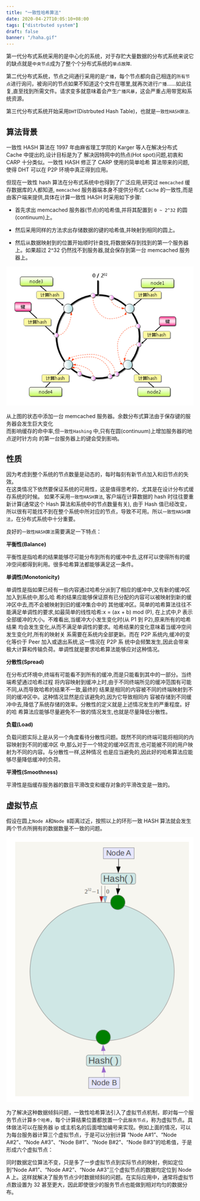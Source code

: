 ```yaml
---
title: "一致性哈希算法"
date: 2020-04-27T10:05:10+08:00
tags: ["distrbuted system"]
draft: false
banner: "/haha.gif"
---
```


第一代分布式系统采用的是中心化的系统，对于存贮大量数据的分布式系统来说它的缺点就是`中央节点`成为了整个个分布式系统的`单点故障`.

第二代分布式系统，节点之间通行采用的是`广播`，每个节点都向自己相连的`所有节点`进行询问，被询问的节点如果不知道这个文件在哪里,就再次进行`广播`......如此往复,直至找到所需文件。请求变多就意味着会产生`广播风暴`，这会严重占用带宽和系统资源。

第三代分布式系统开始采用`DHT`(Distrbuted Hash Table)，也就是`一致性HASH算法`.	

## 算法背景

一致性 HASH 算法在 1997 年由麻省理工学院的 Karger 等人在解决分布式 Cache 中提出的,设计目标是为了
解决因特网中的热点(Hot spot)问题,初衷和 CARP 十分类似。一致性 HASH 修正了 CARP 使用的简单哈希
算法带来的问题,使得 DHT 可以在 P2P 环境中真正得到应用。

但现在一致性 hash 算法在分布式系统中也得到了广泛应用,研究过 `memcached` 缓存数据库的人都知道,
`memcached` 服务器端本身不提供分布式 `Cache` 的一致性,而是由客户端来提供,具体在计算一致性 HASH 时采用如下步骤:

- 首先求出 memcached 服务器(节点)的哈希值,并将其配置到 `0 ~ 2^32` 的圆(continuum)上。

- 然后采用同样的方法求出存储数据的键的哈希值,并映射到相同的圆上。

- 然后从数据映射到的位置开始顺时针查找,将数据保存到找到的第一个服务器上。如果超过 2^32 仍然找不到服务器,就会保存到第一台 memcached 服务器上。

![](/ConsistentHashAlgorithm/1.png)

从上图的状态中添加一台 memcached 服务器。余数分布式算法由于保存键的服务器会发生巨大变化	
而影响缓存的命中率,但`一致性Hashing` 中,只有在圆(continuum)上增加服务器的地点逆时针方向	
的第一台服务器上的键会受到影响。

## 性质

因为考虑到整个系统的节点数量是动态的，每时每刻有新节点加入和旧节点的失效。	
在这类情况下依然要保证系统的可用性，这是值得思考的，尤其是在设计分布式缓存系统的时候。
如果不采用`一致性HASH算法`, 客户端在计算数据的 hash 时往往要重新计算(通常这个 Hash 算法和系统中的节点数量有关),
由于 Hash 值已经改变，所以很有可能找不到在整个系统中所对应的节点，导致不可用。所以`一致性HASH算法`，在分布式系统中十分重要。

良好的`一致性HASH算法`需要满足一下特点：


**平衡性(Balance)**

平衡性是指哈希的结果能够尽可能分布到所有的缓冲中去,这样可以使得所有的缓冲空间都得到利用。很多哈希算法都能够满足这一条件。

**单调性(Monotonicity)**

单调性是指如果已经有一些内容通过哈希分派到了相应的缓冲中,又有新的缓冲区加入到系统中,那么哈 希的结果应能够保证原有已分配的内容可以被映射到新的缓冲区中去,而不会被映射到旧的缓冲集合中的 其他缓冲区。简单的哈希算法往往不能满足单调性的要求,如最简单的线性哈希:x = (ax + b) mod (P), 在上式中,P 表示全部缓冲的大小。不难看出,当缓冲大小发生变化时(从 P1 到 P2),原来所有的哈希结果 均会发生变化,从而不满足单调性的要求。哈希结果的变化意味着当缓冲空间发生变化时,所有的映射关 系需要在系统内全部更新。而在 P2P 系统内,缓冲的变化等价于 Peer 加入或退出系统,这一情况在 P2P 系 统中会频繁发生,因此会带来极大计算和传输负荷。单调性就是要求哈希算法能够应对这种情况。

**分散性(Spread)**

在分布式环境中,终端有可能看不到所有的缓冲,而是只能看到其中的一部分。当终端希望通过哈希过程 将内容映射到缓冲上时,由于不同终端所见的缓冲范围有可能不同,从而导致哈希的结果不一致,最终的 结果是相同的内容被不同的终端映射到不同的缓冲区中。这种情况显然是应该避免的,因为它导致相同内 容被存储到不同缓冲中去,降低了系统存储的效率。分散性的定义就是上述情况发生的严重程度。好的哈 希算法应能够尽量避免不一致的情况发生,也就是尽量降低分散性。

**负载(Load)**

负载问题实际上是从另一个角度看待分散性问题。既然不同的终端可能将相同的内容映射到不同的缓冲区 中,那么对于一个特定的缓冲区而言,也可能被不同的用户映射为不同的内容。与分散性一样,这种情况 也是应当避免的,因此好的哈希算法应能够尽量降低缓冲的负荷。

**平滑性(Smoothness)**

平滑性是指缓存服务器的数目平滑改变和缓存对象的平滑改变是一致的。

## 虚拟节点

假设在圆上`Node A`和`Node B`距离过近，按照以上的环形一致 HASH 算法就会发生两个节点所拥有的数据数量不一致的问题。

![](/ConsistentHashAlgorithm/2.png)

为了解决这种数据倾斜问题，一致性哈希算法引入了虚拟节点机制，即对每一个服务节点计算`多个哈希`，每个计算结果位置都放置一个此`服务节点`，称为虚拟节点。具体做法可以在服务器 ip 或主机名的后面增加编号来实现。例如上面的情况，可以为每台服务器计算三个虚拟节点，于是可以分别计算 “Node A#1”、“Node A#2”、“Node A#3”、“Node B#1”、“Node B#2”、“Node B#3”的哈希值，于是形成六个虚拟节点：

同时数据定位算法不变，只是多了一步虚拟节点到实际节点的映射，例如定位到“Node A#1”、“Node A#2”、“Node A#3”三个虚拟节点的数据均定位到 Node A 上。这样就解决了服务节点少时数据倾斜的问题。在实际应用中，通常将虚拟节点数设置为 32 甚至更大，因此即使很少的服务节点也能做到相对均匀的数据分布。